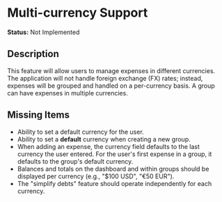 # Multi-currency Support

**Status:** Not Implemented

## Description
This feature will allow users to manage expenses in different currencies. The application will not handle foreign exchange (FX) rates; instead, expenses will be grouped and handled on a per-currency basis. A group can have expenses in multiple currencies.

## Missing Items
- Ability to set a default currency for the user.
- Ability to set a **default** currency when creating a new group.
- When adding an expense, the currency field defaults to the last currency the user entered. For the user's first expense in a group, it defaults to the group's default currency.
- Balances and totals on the dashboard and within groups should be displayed per currency (e.g., "$100 USD", "€50 EUR").
- The "simplify debts" feature should operate independently for each currency.

